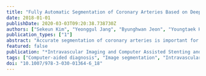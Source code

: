 ```yaml
---
title: "Fully Automatic Segmentation of Coronary Arteries Based on Deep Neural Network in Intravascular Ultrasound Images"
date: 2018-01-01
publishDate: 2020-03-03T09:20:38.738730Z
authors: ["Sekeun Kim", "Yeonggul Jang", "Byunghwan Jeon", "Youngtaek Hong", "Hackjoon Shim", "Hyukjae Chang"]
publication_types: ["1"]
abstract: "Accurate segmentation of coronary arteries is important for the diagnosis of cardiovascular diseases. In this paper, we propose a fully convolutional neural network to efficiently delineate the boundaries of the wall and lumen of the coronary arteries using intravascular ultrasound (IVUS) images. Our network addresses multi-label segmentation of the wall and lumen areas at the same time. The primary body of the proposed network is U-shaped which contains the encoding and decoding paths to learn rich hierarchical representations. The multi-scale input layer is adapted to take a multi-scale input. We deploy a multi-label loss function with weighted pixel-wise cross-entropy to alleviate imbalance of the rate of background, wall, and lumen. The proposed method is compared with three existing methods and the segmentation results are measured on four metrics, dice similarity coefficient, Jaccard index, percentage of area difference, and Hausdorff distance on totally 38,478 IVUS images from 35 subjects."
featured: false
publication: "*Intravascular Imaging and Computer Assisted Stenting and Large-Scale Annotation of Biomedical Data and Expert Label Synthesis*"
tags: ["Computer-aided diagnosis", "Image segmentation", "Intravascular ultrasound (IVUS)", "Machine learning"]
doi: "10.1007/978-3-030-01364-6_18"
---
```


